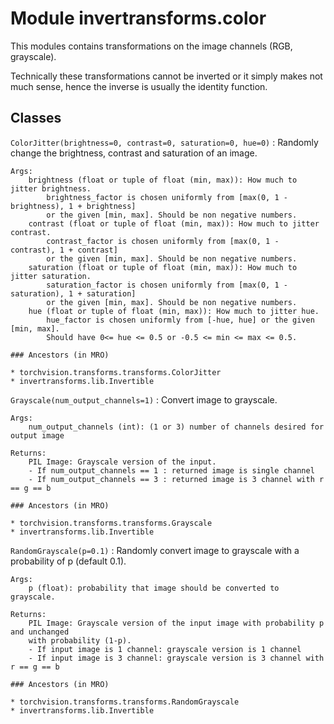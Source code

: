 Module invertransforms.color
============================
This modules contains transformations on the image channels (RGB, grayscale).

Technically these transformations cannot be inverted or it simply makes not much sense,
hence the inverse is usually the identity function.

Classes
-------

`ColorJitter(brightness=0, contrast=0, saturation=0, hue=0)`
:   Randomly change the brightness, contrast and saturation of an image.
    
    Args:
        brightness (float or tuple of float (min, max)): How much to jitter brightness.
            brightness_factor is chosen uniformly from [max(0, 1 - brightness), 1 + brightness]
            or the given [min, max]. Should be non negative numbers.
        contrast (float or tuple of float (min, max)): How much to jitter contrast.
            contrast_factor is chosen uniformly from [max(0, 1 - contrast), 1 + contrast]
            or the given [min, max]. Should be non negative numbers.
        saturation (float or tuple of float (min, max)): How much to jitter saturation.
            saturation_factor is chosen uniformly from [max(0, 1 - saturation), 1 + saturation]
            or the given [min, max]. Should be non negative numbers.
        hue (float or tuple of float (min, max)): How much to jitter hue.
            hue_factor is chosen uniformly from [-hue, hue] or the given [min, max].
            Should have 0<= hue <= 0.5 or -0.5 <= min <= max <= 0.5.

    ### Ancestors (in MRO)

    * torchvision.transforms.transforms.ColorJitter
    * invertransforms.lib.Invertible

`Grayscale(num_output_channels=1)`
:   Convert image to grayscale.
    
    Args:
        num_output_channels (int): (1 or 3) number of channels desired for output image
    
    Returns:
        PIL Image: Grayscale version of the input.
        - If num_output_channels == 1 : returned image is single channel
        - If num_output_channels == 3 : returned image is 3 channel with r == g == b

    ### Ancestors (in MRO)

    * torchvision.transforms.transforms.Grayscale
    * invertransforms.lib.Invertible

`RandomGrayscale(p=0.1)`
:   Randomly convert image to grayscale with a probability of p (default 0.1).
    
    Args:
        p (float): probability that image should be converted to grayscale.
    
    Returns:
        PIL Image: Grayscale version of the input image with probability p and unchanged
        with probability (1-p).
        - If input image is 1 channel: grayscale version is 1 channel
        - If input image is 3 channel: grayscale version is 3 channel with r == g == b

    ### Ancestors (in MRO)

    * torchvision.transforms.transforms.RandomGrayscale
    * invertransforms.lib.Invertible